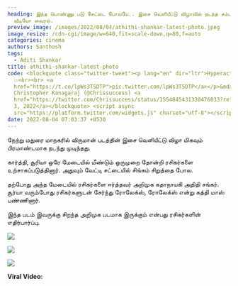 ```yaml
---
heading: இந்த பொண்ணு படு சேட்டை போலயே.. இசை வெளியீட்டு விழாவில் நடந்த சம்பவம்.
  வீடியோ வைரல்.
preview_image: /images/2022/08/04/athithi-shankar-latest-photo.jpeg
image_resize: /cdn-cgi/image/w=640,fit=scale-down,q=80,f=auto
categories: cinema
authors: Santhosh
tags:
  - Aditi Shankar
title: athithi-shankar-latest-photo
code: <blockquote class="twitter-tweet"><p lang="en" dir="ltr">Hyperactive Aditi
  💥<br><br> <a
  href="https://t.co/lpWs3T5DTP">pic.twitter.com/lpWs3T5DTP</a></p>&mdash;
  Christopher Kanagaraj (@Chrissuccess) <a
  href="https://twitter.com/Chrissuccess/status/1554845431330476033?ref_src=twsrc%5Etfw">August
  3, 2022</a></blockquote> <script async
  src="https://platform.twitter.com/widgets.js" charset="utf-8"></script>
date: 2022-08-04 07:03:37 +0530
---
```

நேற்று மதுரை மாநகரில் விருமான் படத்தின் இசை வெளியீட்டு விழா மிகவும் பிரமாண்டமாக நடந்து முடிந்தது.

கார்த்தி, சூரியா ஒரே மேடையில் மீண்டும் ஒருமுறை தோன்றி ரசிகர்களை உற்சாகப்படுத்தினார். அதுவும் வேட்டி சட்டையில் சிங்கம் சிறுத்தை போல.

தற்போது அந்த மேடையில் ரசிகர்களை ஈர்த்தவர் அறிமுக கதாநாயகி அதிதி சங்கர். சூர்யா வரும்போது ரசிகர்களுடன் சேர்ந்து ரோலேக்ஸ், ரோலேக்ஸ் என்று கத்தி மாஸ் பண்ணினார்.

இந்த படம் இவருக்கு சிறந்த அறிமுக படமாக இருக்கும் என்பது ரசிகர்களின் எதிர்பார்ப்பு. 

![](/images/2022/08/04/aditi-shankar-viruman-1.jpeg)

![](/images/2022/08/04/aditi-shankar-viruman-2.jpeg)

![](/images/2022/08/04/aditi-shankar-viruman-3.jpeg)

**Viral Video:**